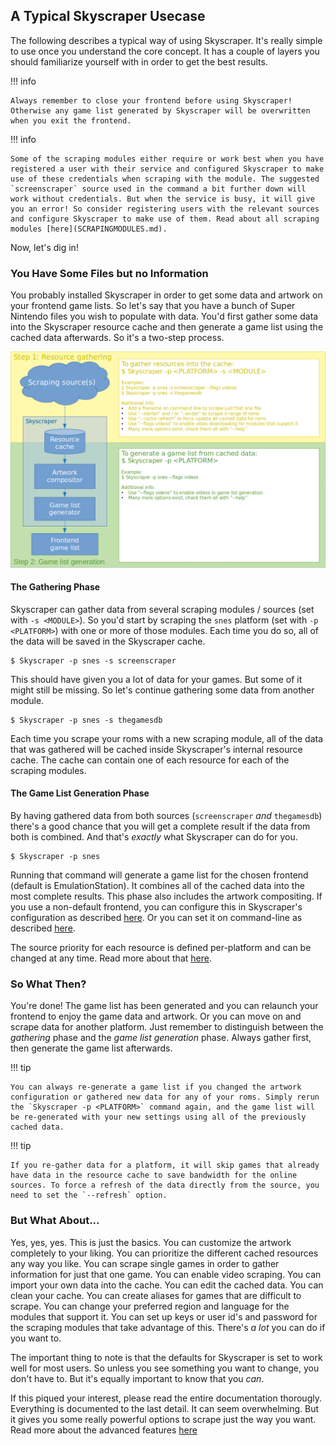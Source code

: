## A Typical Skyscraper Usecase

The following describes a typical way of using Skyscraper. It's really simple to use once you understand the core concept. It has a couple of layers you should familiarize yourself with in order to get the best results.

!!! info 

    Always remember to close your frontend before using Skyscraper! Otherwise any game list generated by Skyscraper will be overwritten when you exit the frontend.

!!! info 

    Some of the scraping modules either require or work best when you have registered a user with their service and configured Skyscraper to make use of these credentials when scraping with the module. The suggested `screenscraper` source used in the command a bit further down will work without credentials. But when the service is busy, it will give you an error! So consider registering users with the relevant sources and configure Skyscraper to make use of them. Read about all scraping modules [here](SCRAPINGMODULES.md).

Now, let's dig in!

### You Have Some Files but no Information

You probably installed Skyscraper in order to get some data and artwork on your frontend game lists. So let's say that you have a bunch of Super Nintendo files you wish to populate with data. You'd first gather some data into the Skyscraper resource cache and then generate a game list using the cached data afterwards. So it's a two-step process.

![Skyscraper flowchart](resources/skyscraper_overview_chart.png)

#### The Gathering Phase

Skyscraper can gather data from several scraping modules / sources (set with `-s <MODULE>`). So you'd start by scraping the `snes` platform (set with `-p <PLATFORM>`) with one or more of those modules. Each time you do so, all of the data will be saved in the Skyscraper cache.

```
$ Skyscraper -p snes -s screenscraper
```

This should have given you a lot of data for your games. But some of it might still be missing. So let's continue gathering some data from another module.

```
$ Skyscraper -p snes -s thegamesdb
```

Each time you scrape your roms with a new scraping module, all of the data that was gathered will be cached inside Skyscraper's internal resource cache. The cache can contain one of each resource for each of the scraping modules.

#### The Game List Generation Phase

By having gathered data from both sources (`screenscraper` _and_ `thegamesdb`) there's a good chance that you will get a complete result if the data from both is combined. And that's _exactly_ what Skyscraper can do for you.

```
$ Skyscraper -p snes
```

Running that command will generate a game list for the chosen frontend (default is EmulationStation). It combines all of the cached data into the most complete results. This phase also includes the artwork compositing. If you use a non-default frontend, you can configure this in Skyscraper's configuration as described [here](CONFIGINI.md#frontend). Or you can set it on command-line as described [here](CLIHELP.md#-f-frontend).

The source priority for each resource is defined per-platform and can be changed at any time. Read more about that [here](CACHE.md#resource-and-scraping-module-priorities).

### So What Then?

You're done! The game list has been generated and you can relaunch your frontend to enjoy the game data and artwork. Or you can move on and scrape data for another platform. Just remember to distinguish between the _gathering_ phase and the _game list generation_ phase. Always gather first, then generate the game list afterwards.

!!! tip

    You can always re-generate a game list if you changed the artwork configuration or gathered new data for any of your roms. Simply rerun the `Skyscraper -p <PLATFORM>` command again, and the game list will be re-generated with your new settings using all of the previously cached data.

!!! tip

    If you re-gather data for a platform, it will skip games that already have data in the resource cache to save bandwidth for the online sources. To force a refresh of the data directly from the source, you need to set the `--refresh` option.

### But What About...

Yes, yes, yes. This is just the basics. You can customize the artwork completely to your liking. You can prioritize the different cached resources any way you like. You can scrape single games in order to gather information for just that one game. You can enable video scraping. You can import your own data into the cache. You can edit the cached data. You can clean your cache. You can create aliases for games that are difficult to scrape. You can change your preferred region and language for the modules that support it. You can set up keys or user id's and password for the scraping modules that take advantage of this. There's _a lot_ you can do if you want to.

The important thing to note is that the defaults for Skyscraper is set to work well for most users. So unless you see something you want to change, you don't have to. But it's equally important to know that you _can_.

If this piqued your interest, please read the entire documentation thorougly. Everything is documented to the last detail. It can seem overwhelming. But it gives you some really powerful options to scrape just the way you want. Read more about the advanced features [here](https://github.com/Gemba/skyscraper/blob/master/README.md#a-quick-run-down-of-skyscraper)
